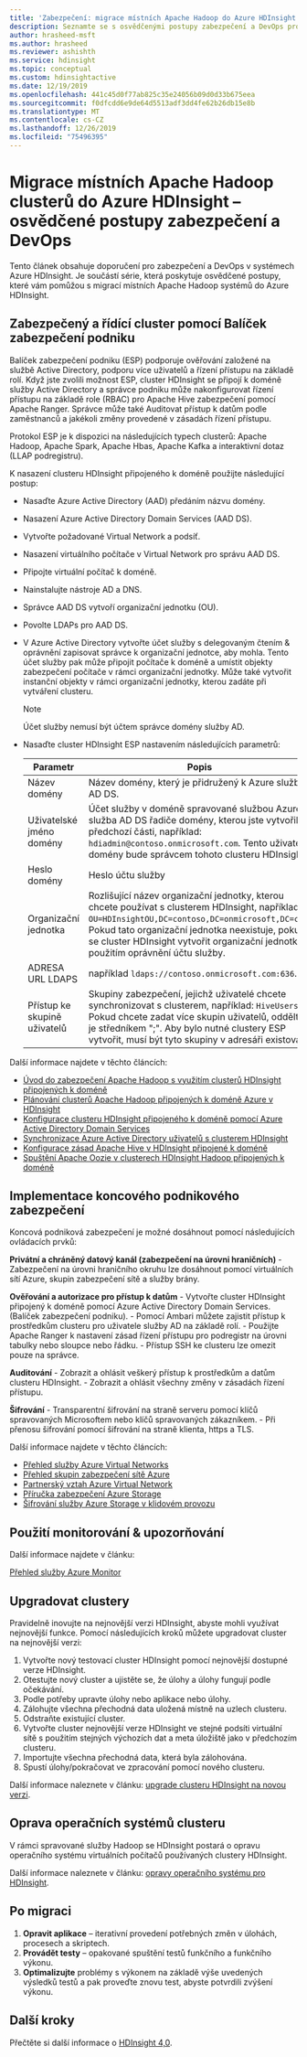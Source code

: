 ```yaml
---
title: 'Zabezpečení: migrace místních Apache Hadoop do Azure HDInsight'
description: Seznamte se s osvědčenými postupy zabezpečení a DevOps pro migraci místních clusterů Hadoop do Azure HDInsight.
author: hrasheed-msft
ms.author: hrasheed
ms.reviewer: ashishth
ms.service: hdinsight
ms.topic: conceptual
ms.custom: hdinsightactive
ms.date: 12/19/2019
ms.openlocfilehash: 441c45d0f77ab825c35e24056b09d0d33b675eea
ms.sourcegitcommit: f0dfcdd6e9de64d5513adf3dd4fe62b26db15e8b
ms.translationtype: MT
ms.contentlocale: cs-CZ
ms.lasthandoff: 12/26/2019
ms.locfileid: "75496395"
---
```

# <a name="migrate-on-premises-apache-hadoop-clusters-to-azure-hdinsight---security-and-devops-best-practices"></a>Migrace místních Apache Hadoop clusterů do Azure HDInsight – osvědčené postupy zabezpečení a DevOps

Tento článek obsahuje doporučení pro zabezpečení a DevOps v systémech Azure HDInsight. Je součástí série, která poskytuje osvědčené postupy, které vám pomůžou s migrací místních Apache Hadoop systémů do Azure HDInsight.

## <a name="secure-and-govern-cluster-with-enterprise-security-package"></a>Zabezpečený a řídící cluster pomocí Balíček zabezpečení podniku

Balíček zabezpečení podniku (ESP) podporuje ověřování založené na službě Active Directory, podporu více uživatelů a řízení přístupu na základě rolí. Když jste zvolili možnost ESP, cluster HDInsight se připojí k doméně služby Active Directory a správce podniku může nakonfigurovat řízení přístupu na základě role (RBAC) pro Apache Hive zabezpečení pomocí Apache Ranger. Správce může také Auditovat přístup k datům podle zaměstnanců a jakékoli změny provedené v zásadách řízení přístupu.

Protokol ESP je k dispozici na následujících typech clusterů: Apache Hadoop, Apache Spark, Apache Hbas, Apache Kafka a interaktivní dotaz (LLAP podregistru).

K nasazení clusteru HDInsight připojeného k doméně použijte následující postup:

- Nasaďte Azure Active Directory (AAD) předáním názvu domény.
- Nasazení Azure Active Directory Domain Services (AAD DS).
- Vytvořte požadované Virtual Network a podsíť.
- Nasazení virtuálního počítače v Virtual Network pro správu AAD DS.
- Připojte virtuální počítač k doméně.
- Nainstalujte nástroje AD a DNS.
- Správce AAD DS vytvoří organizační jednotku (OU).
- Povolte LDAPs pro AAD DS.
- V Azure Active Directory vytvořte účet služby s delegovaným čtením & oprávnění zapisovat správce k organizační jednotce, aby mohla. Tento účet služby pak může připojit počítače k doméně a umístit objekty zabezpečení počítače v rámci organizační jednotky. Může také vytvořit instanční objekty v rámci organizační jednotky, kterou zadáte při vytváření clusteru.

    > [!Note]
    > Účet služby nemusí být účtem správce domény služby AD.

- Nasaďte cluster HDInsight ESP nastavením následujících parametrů:

    |Parametr |Popis |
    |---|---|
    |Název domény|Název domény, který je přidružený k Azure služba AD DS.|
    |Uživatelské jméno domény|Účet služby v doméně spravované službou Azure služba AD DS řadiče domény, kterou jste vytvořili v předchozí části, například: `hdiadmin@contoso.onmicrosoft.com`. Tento uživatel domény bude správcem tohoto clusteru HDInsight.|
    |Heslo domény|Heslo účtu služby|
    |Organizační jednotka|Rozlišující název organizační jednotky, kterou chcete používat s clusterem HDInsight, například: `OU=HDInsightOU,DC=contoso,DC=onmicrosoft,DC=com`. Pokud tato organizační jednotka neexistuje, pokusí se cluster HDInsight vytvořit organizační jednotku s použitím oprávnění účtu služby.|
    |ADRESA URL LDAPS|například `ldaps://contoso.onmicrosoft.com:636`.|
    |Přístup ke skupině uživatelů|Skupiny zabezpečení, jejichž uživatelé chcete synchronizovat s clusterem, například: `HiveUsers`. Pokud chcete zadat více skupin uživatelů, oddělte je středníkem ";". Aby bylo nutné clustery ESP vytvořit, musí být tyto skupiny v adresáři existovat.|

Další informace najdete v těchto článcích:

- [Úvod do zabezpečení Apache Hadoop s využitím clusterů HDInsight připojených k doméně](../domain-joined/hdinsight-security-overview.md)
- [Plánování clusterů Apache Hadoop připojených k doméně Azure v HDInsight](../domain-joined/apache-domain-joined-architecture.md)
- [Konfigurace clusteru HDInsight připojeného k doméně pomocí Azure Active Directory Domain Services](../domain-joined/apache-domain-joined-configure-using-azure-adds.md)
- [Synchronizace Azure Active Directory uživatelů s clusterem HDInsight](../hdinsight-sync-aad-users-to-cluster.md)
- [Konfigurace zásad Apache Hive v HDInsight připojené k doméně](../domain-joined/apache-domain-joined-run-hive.md)
- [Spuštění Apache Oozie v clusterech HDInsight Hadoop připojených k doméně](../domain-joined/hdinsight-use-oozie-domain-joined-clusters.md)

## <a name="implement-end-to-end-enterprise-security"></a>Implementace koncového podnikového zabezpečení

Koncová podniková zabezpečení je možné dosáhnout pomocí následujících ovládacích prvků:

**Privátní a chráněný datový kanál (zabezpečení na úrovni hraničních)**
    - Zabezpečení na úrovni hraničního okruhu lze dosáhnout pomocí virtuálních sítí Azure, skupin zabezpečení sítě a služby brány.

**Ověřování a autorizace pro přístup k datům**
    - Vytvořte cluster HDInsight připojený k doméně pomocí Azure Active Directory Domain Services. (Balíček zabezpečení podniku).
    - Pomocí Ambari můžete zajistit přístup k prostředkům clusteru pro uživatele služby AD na základě rolí.
    - Použijte Apache Ranger k nastavení zásad řízení přístupu pro podregistr na úrovni tabulky nebo sloupce nebo řádku.
    - Přístup SSH ke clusteru lze omezit pouze na správce.

**Auditování**
    - Zobrazit a ohlásit veškerý přístup k prostředkům a datům clusteru HDInsight.
    - Zobrazit a ohlásit všechny změny v zásadách řízení přístupu.

**Šifrování**
    - Transparentní šifrování na straně serveru pomocí klíčů spravovaných Microsoftem nebo klíčů spravovaných zákazníkem.
    - Při přenosu šifrování pomocí šifrování na straně klienta, https a TLS.

Další informace najdete v těchto článcích:

- [Přehled služby Azure Virtual Networks](../../virtual-network/virtual-networks-overview.md)
- [Přehled skupin zabezpečení sítě Azure](../../virtual-network/security-overview.md)
- [Partnerský vztah Azure Virtual Network](../../virtual-network/virtual-network-peering-overview.md)
- [Příručka zabezpečení Azure Storage](../../storage/common/storage-security-guide.md)
- [Šifrování služby Azure Storage v klidovém provozu](../../storage/common/storage-service-encryption.md)

## <a name="use-monitoring--alerting"></a>Použití monitorování & upozorňování

Další informace najdete v článku:

[Přehled služby Azure Monitor](../../azure-monitor/overview.md)

## <a name="upgrade-clusters"></a>Upgradovat clustery

Pravidelně inovujte na nejnovější verzi HDInsight, abyste mohli využívat nejnovější funkce. Pomocí následujících kroků můžete upgradovat cluster na nejnovější verzi:

1. Vytvořte nový testovací cluster HDInsight pomocí nejnovější dostupné verze HDInsight.
1. Otestujte nový cluster a ujistěte se, že úlohy a úlohy fungují podle očekávání.
1. Podle potřeby upravte úlohy nebo aplikace nebo úlohy.
1. Zálohujte všechna přechodná data uložená místně na uzlech clusteru.
1. Odstraňte existující cluster.
1. Vytvořte cluster nejnovější verze HDInsight ve stejné podsíti virtuální sítě s použitím stejných výchozích dat a meta úložiště jako v předchozím clusteru.
1. Importujte všechna přechodná data, která byla zálohována.
1. Spustí úlohy/pokračovat ve zpracování pomocí nového clusteru.

Další informace naleznete v článku: [upgrade clusteru HDInsight na novou verzi](../hdinsight-upgrade-cluster.md).

## <a name="patch-cluster-operating-systems"></a>Oprava operačních systémů clusteru

V rámci spravované služby Hadoop se HDInsight postará o opravu operačního systému virtuálních počítačů používaných clustery HDInsight.

Další informace naleznete v článku: [opravy operačního systému pro HDInsight](../hdinsight-os-patching.md).

## <a name="post-migration"></a>Po migraci

1. **Opravit aplikace** – iterativní provedení potřebných změn v úlohách, procesech a skriptech.
2. **Provádět testy** – opakované spuštění testů funkčního a funkčního výkonu.
3. **Optimalizujte** problémy s výkonem na základě výše uvedených výsledků testů a pak proveďte znovu test, abyste potvrdili zvýšení výkonu.

## <a name="next-steps"></a>Další kroky

Přečtěte si další informace o [HDInsight 4,0](https://docs.microsoft.com/azure/hdinsight/hadoop/apache-hadoop-introduction).
